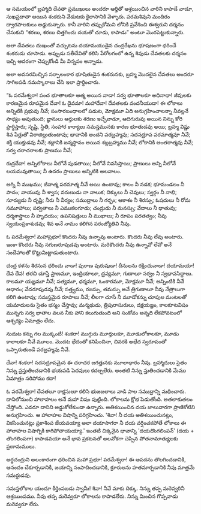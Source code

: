 ﻿ఆ సమయంలో బ్రహ్మాది దేవతా ప్రముఖులు అందరూ ఆర్తితో ఆశ్రయించిన వారిని కాపాడే వాడూ, సుఖప్రదాతా అయిన శంకరుని వేడుటకు కైలాసానికి వెళ్ళారు. పరమశివుని మందిరం ద్వారపాలకులు అడ్డుకున్నారు. కానీ వారిని తప్పుకోమని లోనికి ప్రవేశించి ఈశ్వరుని దర్శనం చేసుకుని “శరణు, శరణు చిత్తగించు దయతో చూడు, కాపాడు” అంటూ మొరపెట్టుకున్నారు. 

అలా దేవతలు దుఃఖంతో వచ్చుటను దయామయుడైన చంద్రరేఖను భూషణంగా ధరించే శంకరుడు చూసాడు. అప్పుడు సతీదేవితో కలిసి పేరోలగంలో ఉన్న శివుడు దేవతలకు దర్శనం ఇచ్చి ఆదరంగా చెప్పుకోండి మీ విన్నపం అన్నాడు. 

అలా అవసరమిచ్చిన సర్పాలంకార భూషితుడైన శంకరునకు, బ్రహ్మ మొదలైన దేవతలు అందరూ సాగిలపడి నమస్కారాలు చేసి ఇలా ప్రార్థించారు. 

“ఓ పరమేశ్వరా! పంచ భూతాలకూ ఆత్మ అయిన వాడా! సర్వ భూతాలకూ అధినాథా! జీవులకు కారణమైన రూపమైన దేవా! ఓ దైవమా! మహాదేవా! దేవతలకు వందనీయుడా! ఈ లోకాలు అన్నిటికి ప్రభువు నీవే; సంసారబంధాలలో పడుట, మోక్షమూ ఏది అనుగ్రహించాలన్నా నీవల్లనే సాధ్యం అవుతుంది; జ్ఞానులు ఆర్తులకు శరణు ఇచ్చేవాడూ, ఆదిగురువు అయిన నిన్ను కోరి ప్రార్థిస్తారు; సృష్టి, స్థితి, సంహార కార్యాలు సమస్తమునకు కారణ భూతుడవు అయి; బ్రహ్మ విష్ణు శివ పేర్లుతో విరాజిల్లుతుంటావు; భావానికి అందని పరబ్రహ్మవు; సదసద్రూప పరమాత్మవూ నీవే; శక్తి యుక్తుడవు నీవే; శబ్దానికి జన్మస్థానం అయిన శబ్దబ్రహ్మము నీవే; లోకానికి అంతరాత్మవు నీవే; సర్వ చరాచరాలకు ప్రాణము నీవే; 

రుద్రదేవా! అన్నిలోకాలు నీలోనే పుడతాయి; నీలోనే నివసిస్తాయి; ప్రాణులు అన్ని నీలోనే లయమవుతాయి; నీ ఉదరం ప్రాణులు అన్నిటికి అలవాలం. 

అగ్ని నీ ముఖము; జీవాత్మ పరమాత్మ నీవే అయి ఉంటావు; కాలం నీ నడక; భూమండలం నీ పాదం; వాయువు నీ శ్వాస; వరుణుడు నా నాలుక; దిక్కులు నీ చెవులు; స్వర్గం నీ నాభి; సూర్యుడు నీ దృష్టి; నీరు నీ వీర్యం; సముద్రాలు నీ గర్భం; ఆకాశం నీ శిరస్సు; ఓషదులు నీ రోమ సమూహాలు; పర్వతాలు నీ ఎముకలగూడు; చంద్రుడు నీ మనస్సు; వేదాలు నీ ధాతువు; ధర్మశాస్త్రాలు నీ హృదయం; ఉపనిషత్తులు నీ ముఖాలు; నీ రూపం పరతత్వం; నీవు స్వయంప్రకాశుడవు; శివ అనే నామం కలిగిన పరంజ్యోతివి నీవు. 

ఓ పరమేశ్వరా! మహాప్రభూ! కొందరు నీవు ఉన్నావు అంటారు. కొందరు నీవు లేవు అంటారు. ఇంకా కొందరు నీవు సగుణరూపుడవు అంటారు. మరికొందరు నీవు ఉన్నావో లేవో అనే సందేహాలతో కొట్టుమిట్టాడుతుంటారు. 

చంద్ర కళను శిరసున ధరించు వాడా! పురాణ పురుషుడా! దీనులను రక్షించువాడా! దయామయా! దేవ దేవ! తరచి చూస్తే ప్రాణమూ, ఇంద్రియాలూ, ద్రవ్యమూ, గుణాలూ సర్వం నీ స్వభావసిద్ధాలు. కాలమూ యజ్ఞమూ నీవే; సత్యమూ, ధర్మమూ, ఓంకారమూ, మోక్షమూ నీవే; అన్నింటికి నీవే ఆధారం; వేదరూపుడవు నీవే; సత్త్వము, రజస్సు, తమస్సు అనే త్రిగుణాలూ నీవు నేత్రాలుగా కలిగి ఉంటావు; సమస్తమైన రూపాలు నీవే; లీలగా చూసే నీ మూడోకన్ను చూపుల మంటలతో యమాదులను సైతం భస్మం చేస్తావు; మన్మథుడు, త్రిపురాసురులు, దక్షయజ్ఞం, కాలకూటవిషం మున్నగు సర్వ భాతాల వలన నీకు హాని కలుగుతుంది అని సంకోచం అన్నది లేకపోవటంలో ఆశ్చర్యం ఏమాత్రం లేదు. 

నుదుట కన్ను గల ముక్కంటి! శంకరా! ముగ్గురు మూర్తులకూ, మూడులోకాలకూ, మూడు కాలాలకూ నీవే మూలం. మొదట భేదంతో కనిపించినా, చివరకి అభేద స్వరూపంతో ఒప్పారుతుండే పరబ్రహ్మవు నీవే. 

దేవా! శంకరా! సదసద్రూపమైన ఈ చరాచర జగత్తునకు మూలాధారం నీవు. బ్రహ్మాదులు సైతం నిన్ను ప్రస్తుతించడానికి భయపడి పెదవులు కదల్చలేరు. అంతటి నిన్ను స్తుతించడానికి మేము ఏమాత్రం సరిపోము కదా! 

ఓ పరమేశ్వరా! దేవతలూ రాక్షసులూ కలిసి భుజబలాలు వాడి పాల సముద్రాన్ని మథించారు. దానిలోనుంచి హాలాహలం అనే మహా విషం పుట్టింది. లోకాలను క్షోభ పెడుతోంది. అతలాకుతలం చేస్తోంది. ఎవరూ దానిని అడ్డుకోలేకుండా ఉన్నారు. అతిశయించిన దయ జాలువారగా ప్రాణికోటిని అనుగ్రహించు. ఆ హాలాహల విషాన్ని పరిగ్రహించు. 
'శివా! నీ దయ అతిశయించునట్లు, వికసించునట్లు ప్రకాశింప జేయవయ్యా అలా దయాసాగరా నీ దయ వర్షించకపోతే లోకాలు ఈ హాలాహల విషాగ్నికి కాగిపోతాయయ్యా.' ఇంతటి చిక్కనైన భావాన్ని 'దయదొంగలింపన్' (దయ + తొంగలింపగా) కాపాడవయా అనే భావ ప్రకటనతో అలవోకగా చెప్పిన పోతనామాత్యులకు ప్రణామములు. 

అర్థచంద్రుని అలంకారంగా ధరించిన మహా ప్రభూ! పరమేశ్వరా! ఈ ఆపదను తొలగించడానికి, ఆనందం చేకూర్చడానికీ, జయాన్ని సంపాదించడానికి, క్రూరులను హతమార్చడానికి నీవు మాత్రమే సమర్థుడవు. 

సమస్తలోకాల యందూ కీర్తింపబడు స్వామీ! శివా! నీవే మాకు దిక్కు. నిన్ను తప్ప మరెవ్వరినీ ఆశ్రయింపము. నీవు తప్ప మరెవ్వరూ లోకాలను కాపాడలేరు. నిన్ను మించిన గొప్పవాడు మరెవ్వరూ లేరు. 

